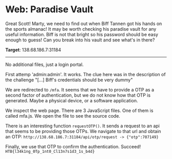 # Web: Paradise Vault

Great Scott! Marty, we need to find out when Biff Tannen got his hands on the sports almanac! It may be worth checking his paradise vault for any useful information. Biff is not that bright so his password should be easy enough to guess! Can you break into his vault and see what's in there?

**Target**: 138.68.186.7:31184

---

No additional files, just a login portal.

First attemp 'admin:admin'. It works. The clue here was in the description of the challenge "[...] Biff's credentials should be very dummy"

We are redirected to `/mfa`. It seems that we have to provide a OTP as a second factor of authentication, but we do not know how that OTP is generated. Maybe a physical device, or a software application.

We inspect the web page. There are 3 JavaScript files. One of them is called mfa.js. We open the file to see the source code.

There is an interesting function `requestOTP()`. It sends a request to an api that seems to be providing those OTPs. We navigate to that url and obtain an OTP:
`http://138.68.186.7:31184/api/otp/request -> {"otp":707149}`

Finally, we use that OTP to confirm the authentication. Succeed! 
`HTB{l34k1ng_0Tp_1nt0_Cl13n7s1d3_1s_b4d}`
